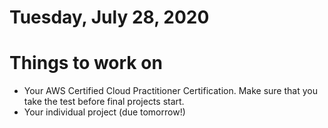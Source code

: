 Tuesday, July 28, 2020
====================
# Things to work on
- Your AWS Certified Cloud Practitioner Certification. Make sure that you take the test before final projects start.
- Your individual project (due tomorrow!)
